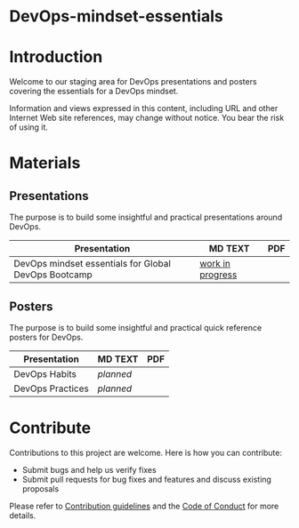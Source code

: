 # DevOps-mindset-essentials

# Introduction 
Welcome to our staging area for DevOps presentations and posters covering the essentials for a DevOps mindset. 

Information and views expressed in this content, including URL and other Internet Web site references, may change without
notice. You bear the risk of using it.

# Materials

## Presentations
The purpose is to build some insightful and practical presentations around DevOps.

| Presentation | MD TEXT | PDF |
|--------------|---------|-----|
| DevOps mindset essentials for Global DevOps Bootcamp | [work in progress](src\presentations) ||

## Posters
The purpose is to build some insightful and practical quick reference posters for DevOps.

| Presentation | MD TEXT | PDF |
|--------------|---------|-----|
| DevOps Habits | *planned* || 
| DevOps Practices | *planned* ||

# Contribute
Contributions to this project are welcome. Here is how you can contribute:  

- Submit bugs and help us verify fixes  
- Submit pull requests for bug fixes and features and discuss existing proposals   

Please refer to [Contribution guidelines](.github/CONTRIBUTING.md) and the [Code of Conduct](.github/COC.md) for more details.